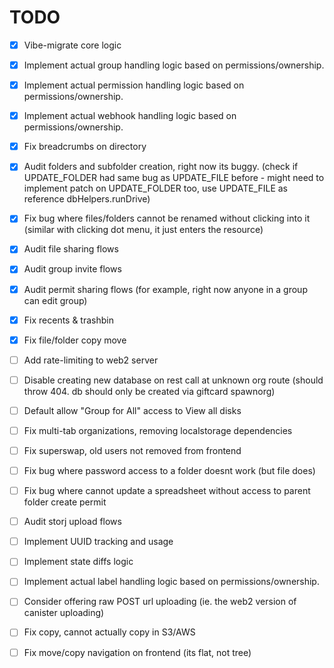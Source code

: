 # TODO

- [x] Vibe-migrate core logic
- [x] Implement actual group handling logic based on permissions/ownership.
- [x] Implement actual permission handling logic based on permissions/ownership.
- [x] Implement actual webhook handling logic based on permissions/ownership.
- [x] Fix breadcrumbs on directory
- [x] Audit folders and subfolder creation, right now its buggy. (check if UPDATE_FOLDER had same bug as UPDATE_FILE before - might need to implement patch on UPDATE_FOLDER too, use UPDATE_FILE as reference dbHelpers.runDrive)
- [x] Fix bug where files/folders cannot be renamed without clicking into it (similar with clicking dot menu, it just enters the resource)
- [x] Audit file sharing flows
- [x] Audit group invite flows
- [x] Audit permit sharing flows (for example, right now anyone in a group can edit group)

- [x] Fix recents & trashbin
- [x] Fix file/folder copy move

- [ ] Add rate-limiting to web2 server
- [ ] Disable creating new database on rest call at unknown org route (should throw 404. db should only be created via giftcard spawnorg)
- [ ] Default allow "Group for All" access to View all disks
- [ ] Fix multi-tab organizations, removing localstorage dependencies

- [ ] Fix superswap, old users not removed from frontend

- [ ] Fix bug where password access to a folder doesnt work (but file does)
- [ ] Fix bug where cannot update a spreadsheet without access to parent folder create permit

- [ ] Audit storj upload flows
- [ ] Implement UUID tracking and usage
- [ ] Implement state diffs logic

- [ ] Implement actual label handling logic based on permissions/ownership.
- [ ] Consider offering raw POST url uploading (ie. the web2 version of canister uploading)

- [ ] Fix copy, cannot actually copy in S3/AWS
- [ ] Fix move/copy navigation on frontend (its flat, not tree)
